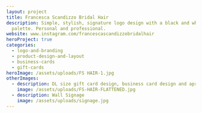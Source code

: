 ```yaml
---
layout: project
title: Francesca Scandizzo Bridal Hair
description: Simple, stylish, signature logo design with a black and white
  palette. Personal and professional.
website: www.instagram.com/francescascandizzobridalhair
heroProject: true
categories:
  - logo-and-branding
  - product-design-and-layout
  - business-cards
  - gift-cards
heroImage: /assets/uploads/FS HAIR-1.jpg
otherImages:
  - description: DL size gift card design, business card design and apron design
    image: /assets/uploads/FS-HAIR-FLATTENED.jpg
  - description: Wall Signage
    image: /assets/uploads/signage.jpg
---
```

